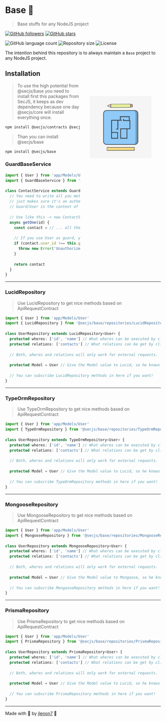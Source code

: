 # Base 📐

> Base stuffs for any NodeJS project

[![GitHub followers](https://img.shields.io/github/followers/jlenon7.svg?style=social&label=Follow&maxAge=2592000)](https://github.com/jlenon7?tab=followers)
[![GitHub stars](https://img.shields.io/github/stars/secjs/base.svg?style=social&label=Star&maxAge=2592000)](https://github.com/secjs/base/stargazers/)

<p>
  <img alt="GitHub language count" src="https://img.shields.io/github/languages/count/secjs/base?style=for-the-badge&logo=appveyor">

  <img alt="Repository size" src="https://img.shields.io/github/repo-size/secjs/base?style=for-the-badge&logo=appveyor">

  <img alt="License" src="https://img.shields.io/badge/license-MIT-brightgreen?style=for-the-badge&logo=appveyor">
</p>

The intention behind this repository is to always maintain a `Base` project to any NodeJS project.

<img src=".github/base.jpg" width="200px" align="right" hspace="30px" vspace="100px">

## Installation

> To use the high potential from @secjs/base you need to install first this packages from SecJS, 
> it keeps as dev dependency because one day @secjs/core will install everything once.

```bash
npm install @secjs/contracts @secjs/exceptions @secjs/utils
```

> Than you can install @secjs/base

```bash
npm install @secjs/base
```

### GuardBaseService

```ts
import { User } from 'app/Models/User'
import { GuardBaseService } from '@secjs/base/services/GuardBaseService'

class ContactService extends GuardBaseService<User> { 
  // You need to write all you methods in here, GuardBaseService
  // just makes sure it's an authenticated request and save the
  // Guard/User in the context of the service.
  
  // Use like this -> new ContactService.setGuard(your/guard).getOne(1)
  async getOne(id) {
    const contact = // ... all the logic to get an Contact

    // If you use User as guard, you can access this.guard.user.id or this.guard.id
    if (contact.user_id !== this.guard.user.id) {
      throw new Error('Unauthorized')
    }

    return contact
  }
}
```

---

### LucidRepository

> Use LucidRepository to get nice methods based on ApiRequestContract

```ts
import { User } from 'app/Models/User'
import { LucidRepository } from '@secjs/base/repositories/LucidRepository'

class UserRepository extends LucidRepository<User> {
  protected wheres: ['id', 'name'] // What wheres can be executed by client
  protected relations: ['contacts'] // What relations can be get by client

  // Both, wheres and relations will only work for external requests.

  protected Model = User // Give the Model value to Lucid, so he knows what to work with.
  
  // You can subscribe LucidRepository methods in here if you want!  
}
```

---

### TypeOrmRepository

> Use TypeOrmRepository to get nice methods based on ApiRequestContract

```ts
import { User } from 'app/Models/User'
import { TypeOrmRepository } from '@secjs/base/repositories/TypeOrmRepository'

class UserRepository extends TypeOrmRepository<User> {
  protected wheres: ['id', 'name'] // What wheres can be executed by client
  protected relations: ['contacts'] // What relations can be get by client
  
  // Both, wheres and relations will only work for external requests.

  protected Model = User // Give the Model value to Lucid, so he knows what to work with.

  // You can subscribe TypeOrmRepository methods in here if you want!
}
```

---

### MongooseRepository

> Use MongooseRepository to get nice methods based on ApiRequestContract

```ts
import { User } from 'app/Models/User'
import { MongooseRepository } from '@secjs/base/repositories/MongooseRepository'

class UserRepository extends MongooseRepository<User> {
  protected wheres: ['id', 'name'] // What wheres can be executed by client
  protected relations: ['contacts'] // What relations can be get by client
  
  // Both, wheres and relations will only work for external requests.

  protected Model = User // Give the Model value to Mongoose, so he knows what to work with.

  // You can subscribe MongooseRepository methods in here if you want!  
}
```

---

### PrismaRepository

> Use PrismaRepository to get nice methods based on ApiRequestContract

```ts
import { User } from 'app/Models/User'
import { PrismaRepository } from '@secjs/base/repositories/PrismaRepository'

class UserRepository extends PrismaRepository<User> {
  protected wheres: ['id', 'name'] // What wheres can be executed by client
  protected relations: ['contacts'] // What relations can be get by client
  
  // Both, wheres and relations will only work for external requests.

  protected Model = User // Give the Model value to Lucid, so he knows what to work with.

  // You can subscribe PrismaRepository methods in here if you want!
}
```

---

Made with 🖤 by [jlenon7](https://github.com/jlenon7) :wave:
